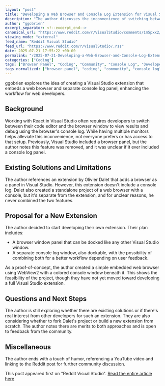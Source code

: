 ```yaml
---
layout: "post"
title: "Developing a Web Browser and Console Log Extension for Visual Studio"
description: "The author discusses the inconvenience of switching between a browser and Visual Studio while working with React. They propose developing a Visual Studio extension featuring a dockable browser window and a separate console log, drawing inspiration from previous projects but aiming to add missing features."
author: "ggobrien"
excerpt_separator: <!--excerpt_end-->
canonical_url: "https://www.reddit.com/r/VisualStudio/comments/1m5pxx2/possible_new_web_browserconsole_extension/"
viewing_mode: "external"
feed_name: "Reddit Visual Studio"
feed_url: "https://www.reddit.com/r/VisualStudio/.rss"
date: 2025-07-21 17:55:22 +00:00
permalink: "/2025-07-21-Developing-a-Web-Browser-and-Console-Log-Extension-for-Visual-Studio.html"
categories: ["Coding"]
tags: ["Browser Panel", "Coding", "Community", "Console Log", "Developer Productivity", "Extension Development", "IDE Tools", "Olivier Dalet", "Proof Of Concept", "React", "User Interface", "Visual Studio", "VisualStudio", "WebView2"]
tags_normalized: ["browser panel", "coding", "community", "console log", "developer productivity", "extension development", "ide tools", "olivier dalet", "proof of concept", "react", "user interface", "visual studio", "visualstudio", "webview2"]
---
```


ggobrien explores the idea of creating a Visual Studio extension that embeds a web browser and separate console log panel, enhancing the workflow for web developers.<!--excerpt_end-->

## Background

Working with React in Visual Studio often requires developers to switch between their code editor and the browser window to view results and debug using the browser's console log. While having multiple monitors helps alleviate this inconvenience, not everyone prefers or has access to that setup. Previously, Visual Studio included a browser panel, but the author notes this feature was removed, and it was unclear if it ever included a console log panel.

## Existing Solutions and Limitations

The author references an extension by Olivier Dalet that adds a browser as a panel in Visual Studio. However, this extension doesn't include a console log. Dalet also created a standalone project of a web browser with a console, but it's separate from the extension, and for unclear reasons, he never combined the two features.

## Proposal for a New Extension

The author decided to start developing their own extension. Their plan includes:

- A browser window panel that can be docked like any other Visual Studio window.
- A separate console log window, also dockable, with the possibility of combining both for a better workflow depending on user feedback.

As a proof-of-concept, the author created a simple embedded web browser using WebView2 with a colored console window beneath it. This shows the feasibility of the project, though they have not yet moved toward developing a full Visual Studio extension.

## Questions and Next Steps

The author is still exploring whether there are existing solutions or if there's real interest from other developers for such an extension. They are also considering whether to fork Dalet's project or build a new extension from scratch. The author notes there are merits to both approaches and is open to feedback from the community.

## Miscellaneous

The author ends with a touch of humor, referencing a YouTube video and linking to the Reddit post for further community discussion.

This post appeared first on "Reddit Visual Studio". [Read the entire article here](https://www.reddit.com/r/VisualStudio/comments/1m5pxx2/possible_new_web_browserconsole_extension/)
